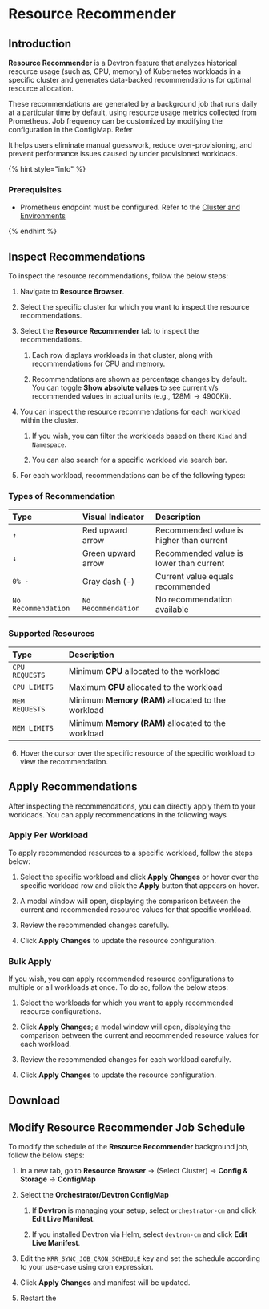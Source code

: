 # Resource Recommender 

## Introduction

**Resource Recommender** is a Devtron feature that analyzes historical resource usage (such as, CPU, memory) of Kubernetes workloads in a specific cluster and generates data-backed recommendations for optimal resource allocation. 


These recommendations are generated by a background job that runs daily at a particular time by default, using resource usage metrics collected from Prometheus. Job frequency can be customized by modifying the configuration in the ConfigMap. Refer 

It helps users eliminate manual guesswork, reduce over-provisioning, and prevent performance issues caused by under provisioned workloads.

{% hint style="info" %}
### Prerequisites

* Prometheus endpoint must be configured. Refer to the [Cluster and Environments](./global-configurations/cluster-and-environments.md#configure-prometheus-enable-application-metrics)

{% endhint %}

## Inspect Recommendations

To inspect the resource recommendations, follow the below steps:

1. Navigate to **Resource Browser**.

2. Select the specific cluster for which you want to inspect the resource recommendations.

3. Select the **Resource Recommender** tab to inspect the recommendations.
     1. Each row displays workloads in that cluster, along with recommendations for CPU and memory. 

     2. Recommendations are shown as percentage changes by default. You can toggle **Show absolute values** to see current v/s recommended values in actual units (e.g., 128Mi → 4900Ki).

4. You can inspect the resource recommendations for each workload within the cluster.
     1. If you wish, you can filter the workloads based on there `Kind` and `Namespace`.

     2. You can also search for a specific workload via search bar.

5. For each workload, recommendations can be of the following types:

 ### Types of Recommendation

 | Type  | Visual Indicator  |Description                              |
 |:---   |:---               |:---|
 |`↑`   | Red upward arrow   |Recommended value is higher than current |
 |`↓`   | Green upward arrow |Recommended value is lower than current  |
 |`0% -`| Gray dash (-)      |Current value equals recommended         |
 |`No Recommendation`|`No Recommendation`| No recommendation available |

 ### Supported Resources

 | Type           |Description                              |
 |:---            |:---                                     |
 |`CPU REQUESTS`  |Minimum **CPU** allocated to the workload|
 |`CPU LIMITS`    |Maximum **CPU** allocated to the workload|
 |`MEM REQUESTS`  |Minimum **Memory (RAM)** allocated to the workload|
 |`MEM LIMITS`    |Minimum **Memory (RAM)** allocated to the workload|

6. Hover the cursor over the specific resource of the specific workload to view the recommendation.

## Apply Recommendations

After inspecting the recommendations, you can directly apply them to your workloads. You can apply recommendations in the following ways

### Apply Per Workload

To apply recommended resources to a specific workload, follow the steps below:

1. Select the specific workload and click **Apply Changes** or hover over the specific workload row and click the **Apply** button that appears on hover.

2. A modal window will open, displaying the comparison between the current and recommended resource values for that specific workload.

3. Review the recommended changes carefully.

4. Click **Apply Changes** to update the resource configuration.

### Bulk Apply

If you wish, you can apply recommended resource configurations to multiple or all workloads at once. To do so, follow the below steps:

1. Select the workloads for which you want to apply recommended resource configurations.

2. Click **Apply Changes**; a modal window will open, displaying the comparison between the current and recommended resource values for each workload.

3. Review the recommended changes for each workload carefully.

4. Click **Apply Changes** to update the resource configuration.

## Download 

## Modify Resource Recommender Job Schedule

To modify the schedule of the **Resource Recommender** background job, follow the below steps:

1. In a new tab, go to **Resource Browser** → (Select Cluster) → **Config & Storage** → **ConfigMap**

2. Select the **Orchestrator/Devtron ConfigMap**
     1. If **Devtron** is managing your setup, select `orchestrator-cm` and click **Edit Live Manifest**.
     
     2. If you installed Devtron via Helm, select `devtron-cm` and click **Edit Live Manifest**.

3. Edit the `KRR_SYNC_JOB_CRON_SCHEDULE` key and set the schedule according to your use-case using cron expression.

4. Click **Apply Changes** and manifest will be updated.

5. Restart the 
 

